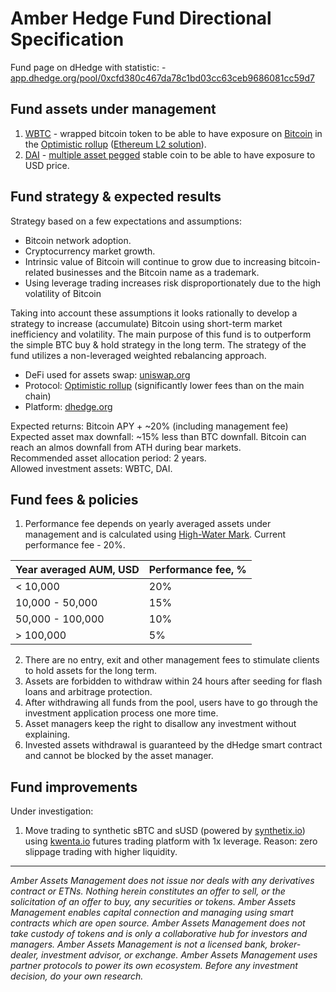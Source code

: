 # Amber Hedge Fund Directional Specification

Fund page on dHedge with statistic: - [app.dhedge.org/pool/0xcfd380c467da78c1bd03cc63ceb9686081cc59d7](https://app.dhedge.org/pool/0xcfd380c467da78c1bd03cc63ceb9686081cc59d7)

## Fund assets under management

1. [WBTC](https://wbtc.network/) - wrapped bitcoin token to be able to have exposure on [Bitcoin](https://bitcoin.org/en/) in the [Optimistic rollup](https://www.optimism.io/) ([Ethereum L2 solution](https://ethereum.org/en/developers/docs/scaling/optimistic-rollups/)).  
2. [DAI](https://makerdao.com/en/) - [multiple asset pegged](https://en.wikipedia.org/wiki/Dai_(cryptocurrency)) stable coin to be able to have exposure to USD price. 

## Fund strategy & expected results

Strategy based on a few expectations and assumptions:
* Bitcoin network adoption.
* Cryptocurrency market growth.
* Intrinsic value of Bitcoin will continue to grow due to increasing bitcoin-related businesses and the Bitcoin name as a trademark.
* Using leverage trading increases risk disproportionately due to the high volatility of Bitcoin

Taking into account these assumptions it looks rationally to develop a strategy to increase (accumulate) Bitcoin using short-term market inefficiency and volatility. The main purpose of this fund is to outperform the simple BTC buy & hold strategy in the long term. The strategy of the fund utilizes a non-leveraged weighted rebalancing approach.
- DeFi used for assets swap: [uniswap.org](https://uniswap.org/)
- Protocol: [Optimistic rollup](https://www.optimism.io/) (significantly lower fees than on the main chain)
- Platform: [dhedge.org](https://www.dhedge.org/)

Expected returns: Bitcoin APY + ~20% (including management fee)  
Expected asset max downfall: ~15% less than BTC downfall. Bitcoin can reach an almos downfall from ATH during bear markets.  
Recommended asset allocation period: 2 years.  
Allowed investment assets: WBTC, DAI.

## Fund fees & policies

1. Performance fee depends on yearly averaged assets under management and is calculated using [High-Water Mark](https://www.investopedia.com/terms/h/highwatermark.asp). Current performance fee - 20%.

|Year averaged AUM, USD|Performance fee, %|
|:---------------------|:-----------------|
|< 10,000              |20%               |
|10,000 - 50,000       |15%               |
|50,000 -  100,000     |10%               |
|> 100,000             |5%                |

2. There are no entry, exit and other management fees to stimulate clients to hold assets for the long term.    
3. Assets are forbidden to withdraw within 24 hours after seeding for flash loans and arbitrage protection.  
4. After withdrawing all funds from the pool, users have to go through the investment application process one more time.  
5. Asset managers keep the right to disallow any investment without explaining.  
6. Invested assets withdrawal is guaranteed by the dHedge smart contract and cannot be blocked by the asset manager.

## Fund improvements

Under investigation:  
1. Move trading to synthetic sBTC and sUSD (powered by [synthetix.io](https://synthetix.io/)) using [kwenta.io](https://kwenta.io/) futures trading platform with 1x leverage. Reason: zero slippage trading with higher liquidity.

----

*Amber Assets Management does not issue nor deals with any derivatives contract or ETNs. Nothing herein constitutes an offer to sell, or the solicitation of an offer to buy, any securities or tokens. Amber Assets Management enables capital connection and managing using smart contracts which are open source. Amber Assets Management does not take custody of tokens and is only a collaborative hub for investors and managers. Amber Assets Management is not a licensed bank, broker-dealer, investment advisor, or exchange. Amber Assets Management uses partner protocols to power its own ecosystem. Before any investment decision, do your own research.*
